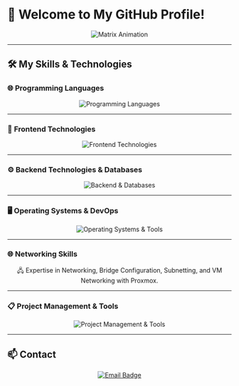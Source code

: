 # 🌟 Welcome to My GitHub Profile!  

<div align="center">
  <img src="https://readme-typing-svg.demolab.com?font=Fira+Code&size=30&pause=1000&color=0F0&center=true&vCenter=true&width=800&lines=%7C%7C%20%5B%2A%5D%20D4RC%20%5B%2A%5D%20%7C%7C;Welcome+to+the+Matrix+%F0%9F%91%80;Exploring+the+codebase+of+the+universe+%F0%9F%92%BB" alt="Matrix Animation" />
</div>

---

## 🛠️ **My Skills & Technologies**

### 🌐 **Programming Languages**
<div align="center">
  <img src="https://skillicons.dev/icons?i=python,cpp,cs,bash,php,js,sql" alt="Programming Languages" />
</div>

---

### 🎨 **Frontend Technologies**
<div align="center">
  <img src="https://skillicons.dev/icons?i=html,css,bootstrap,tailwind,react" alt="Frontend Technologies" />
</div>

---

### ⚙️ **Backend Technologies & Databases**
<div align="center">
  <img src="https://skillicons.dev/icons?i=nodejs,mysql,mongodb" alt="Backend & Databases" />
</div>

---

### 🖥️ **Operating Systems & DevOps**
<div align="center">
  <img src="https://skillicons.dev/icons?i=linux,ubuntu,windows,git,github,gitlab,proxmox" alt="Operating Systems & Tools" />
</div>

---

### 🌐 **Networking Skills**
<div align="center">
  🖧 Expertise in Networking, Bridge Configuration, Subnetting, and VM Networking with Proxmox.
</div>

---

### 📋 **Project Management & Tools**
<div align="center">
  <img src="https://skillicons.dev/icons?i=taiga,trello,vscode,vim" alt="Project Management & Tools" />
</div>

---

## 📫 **Contact**
<div align="center">
  <a href="mailto:darc@dnc.software">
    <img src="https://img.shields.io/badge/Email-darc@dnc.software-blue?style=for-the-badge&logo=gmail&logoColor=white" alt="Email Badge">
  </a>
</div>

